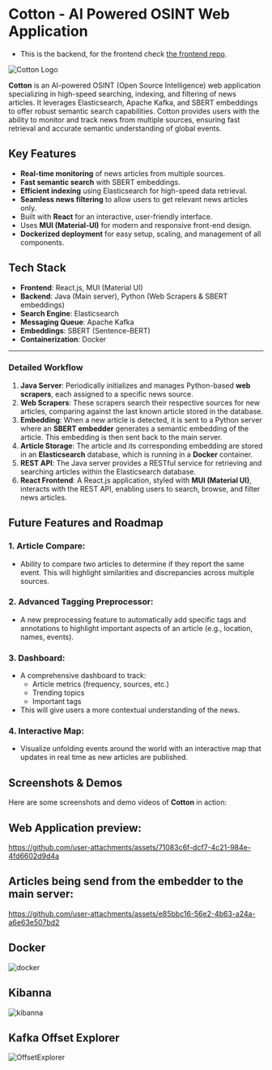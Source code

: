 # Cotton - AI Powered OSINT Web Application
* This is the backend, for the frontend check [the frontend repo](https://github.com/TeodorRuse/Cotton).

![Cotton Logo](https://github.com/user-attachments/assets/ed072ecf-50f9-456a-97db-f4ed8c7d159d)


**Cotton** is an AI-powered OSINT (Open Source Intelligence) web application specializing in high-speed searching, indexing, and filtering of news articles. It leverages Elasticsearch, Apache Kafka, and SBERT embeddings to offer robust semantic search capabilities. Cotton provides users with the ability to monitor and track news from multiple sources, ensuring fast retrieval and accurate semantic understanding of global events.

## Key Features
- **Real-time monitoring** of news articles from multiple sources.
- **Fast semantic search** with SBERT embeddings.
- **Efficient indexing** using Elasticsearch for high-speed data retrieval.
- **Seamless news filtering** to allow users to get relevant news articles only.
- Built with **React** for an interactive, user-friendly interface.
- Uses **MUI (Material-UI)** for modern and responsive front-end design.
- **Dockerized deployment** for easy setup, scaling, and management of all components.


## Tech Stack
- **Frontend**: React.js, MUI (Material UI)
- **Backend**: Java (Main server), Python (Web Scrapers & SBERT embeddings)
- **Search Engine**: Elasticsearch
- **Messaging Queue**: Apache Kafka
- **Embeddings**: SBERT (Sentence-BERT)
- **Containerization**: Docker
---


### Detailed Workflow

1. **Java Server**: Periodically initializes and manages Python-based **web scrapers**, each assigned to a specific news source.
2. **Web Scrapers**: These scrapers search their respective sources for new articles, comparing against the last known article stored in the database.
3. **Embedding**: When a new article is detected, it is sent to a Python server where an **SBERT embedder** generates a semantic embedding of the article. This embedding is then sent back to the main server.
4. **Article Storage**: The article and its corresponding embedding are stored in an **Elasticsearch** database, which is running in a **Docker** container.
5. **REST API**: The Java server provides a RESTful service for retrieving and searching articles within the Elasticsearch database.
6. **React Frontend**: A React.js application, styled with **MUI (Material UI)**, interacts with the REST API, enabling users to search, browse, and filter news articles.



## Future Features and Roadmap

### 1. **Article Compare**:
   - Ability to compare two articles to determine if they report the same event. This will highlight similarities and discrepancies across multiple sources.
   
### 2. **Advanced Tagging Preprocessor**:
   - A new preprocessing feature to automatically add specific tags and annotations to highlight important aspects of an article (e.g., location, names, events).

### 3. **Dashboard**:
   - A comprehensive dashboard to track:
     - Article metrics (frequency, sources, etc.)
     - Trending topics
     - Important tags
   - This will give users a more contextual understanding of the news.

### 4. **Interactive Map**:
   - Visualize unfolding events around the world with an interactive map that updates in real time as new articles are published.

## Screenshots & Demos

Here are some screenshots and demo videos of **Cotton** in action:

## Web Application preview: 
  https://github.com/user-attachments/assets/71083c6f-dcf7-4c21-984e-4fd6602d9d4a

## Articles being send from the embedder to the main server:
  https://github.com/user-attachments/assets/e85bbc16-56e2-4b63-a24a-a6e63e507bd2

## Docker
 ![docker](https://github.com/user-attachments/assets/98cbb243-1a7e-4f74-b9ca-7eddba89ddc8)

## Kibanna
  ![kibanna](https://github.com/user-attachments/assets/68e815e1-2fab-49fd-a401-0c16c9de8263)

## Kafka Offset Explorer
  ![OffsetExplorer](https://github.com/user-attachments/assets/9f35b70e-e7c1-4709-a88f-1654bf7e3629)


